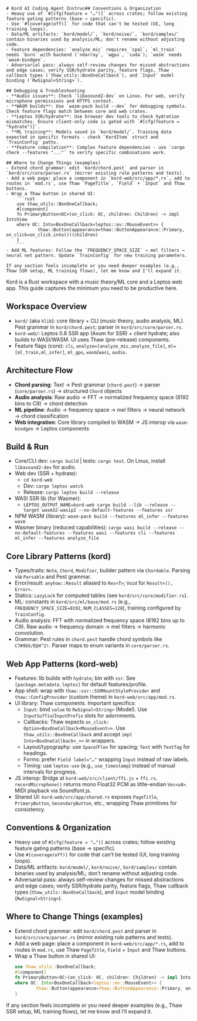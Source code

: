 ````instructions
# Kord AI Coding Agent Instruc## Conventions & Organization
- Heavy use of `#[cfg(feature = "…")]` across crates; follow existing feature gating patterns (base → specific).
- Use `#[coverage(off)]` for code that can't be tested (UI, long training loops).
- Data/ML artifacts: `kord/model/`, `kord/noise/`, `kord/samples/` contain binaries used by analysis/ML; don't rename without adjusting code.
- Feature dependencies: `analyze_mic` requires `cpal`; `ml_train` needs `burn` with backend (`ndarray`, `wgpu`, `cuda`); `wasm` needs `wasm-bindgen`.
- Adversarial pass: always self-review changes for missed abstractions and edge cases; verify SSR/hydrate parity, feature flags, Thaw callback types (`thaw_utils::BoxOneCallback`), and `Input` model binding (`RwSignal<String>`).

## Debugging & Troubleshooting
- **Audio issues**: Check `libasound2-dev` on Linux. For web, verify microphone permissions and HTTPS context.
- **WASM builds**: Use `wasm-pack build --dev` for debugging symbols. Check feature flags match between core and web crates.
- **Leptos SSR/hydrate**: Use browser dev tools to check hydration mismatches. Ensure client-only code is gated with `#[cfg(feature = "hydrate")]`.
- **ML training**: Models saved in `kord/model/`. Training data expected in specific formats - check `KordItem` struct and `TrainConfig` paths.
- **Feature compilation**: Complex feature dependencies - use `cargo check --features "..."` to verify specific combinations work.

## Where to Change Things (examples)
- Extend chord grammar: edit `kord/chord.pest` and parser in `kord/src/core/parser.rs` (mirror existing rule patterns and tests).
- Add a web page: place a component in `kord-web/src/app/*.rs`, add to routes in `mod.rs`, use Thaw `PageTitle`, `Field` + `Input` and Thaw buttons.
- Wrap a Thaw button in shared UI:
	```rust
	use thaw_utils::BoxOneCallback;
	#[component]
	fn PrimaryButton<OC>(on_click: OC, children: Children) -> impl IntoView
	where OC: Into<BoxOneCallback<leptos::ev::MouseEvent>> {
			thaw::Button(appearance=thaw::ButtonAppearance::Primary, on_click=on_click.into())(children)
	}
	```
- Add ML features: Follow the `FREQUENCY_SPACE_SIZE` → mel filters → neural net pattern. Update `TrainConfig` for new training parameters.

If any section feels incomplete or you need deeper examples (e.g., Thaw SSR setup, ML training flows), let me know and I'll expand it.

````

Kord is a Rust workspace with a music theory/ML core and a Leptos web app. This guide captures the minimum you need to be productive here.

## Workspace Overview
- `kord/` (aka `klib`): core library + CLI (music theory, audio analysis, ML). Pest grammar in `kord/chord.pest`; parser in `kord/src/core/parser.rs`.
- `kord-web/`: Leptos 0.8 SSR app (Axum for SSR) + client hydrate; also builds to WASI/WASM. UI uses Thaw (pre-release) components.
- Feature flags (core): `cli`, `analyze=[analyze_mic,analyze_file]`, `ml=[ml_train,ml_infer]`, `ml_gpu`, `wasm`/`wasi`, `audio`.

## Architecture Flow
- **Chord parsing**: Text → Pest grammar (`chord.pest`) → parser (`core/parser.rs`) → structured `Chord` objects
- **Audio analysis**: Raw audio → FFT → normalized frequency space (8192 bins to C9) → chord detection
- **ML pipeline**: Audio → frequency space → mel filters → neural network → chord classification
- **Web integration**: Core library compiled to WASM → JS interop via `wasm-bindgen` → Leptos components

## Build & Run
- Core/CLI dev: `cargo build` | tests: `cargo test`. On Linux, install `libasound2-dev` for audio.
- Web dev (SSR + hydrate):
	- `cd kord-web`
	- Dev: `cargo leptos watch`
	- Release: `cargo leptos build --release`
- WASI SSR lib (for Wasmer):
	- `LEPTOS_OUTPUT_NAME=kord-web cargo build --lib --release --target wasm32-wasip2 --no-default-features --features ssr`
- NPM WASM (library): `wasm-pack build --features ml_infer --features wasm`
- Wasmer binary (reduced capabilities): `cargo wasi build --release --no-default-features --features wasi --features cli --features ml_infer --features analyze_file`

## Core Library Patterns (kord)
- Types/traits: `Note`, `Chord`, `Modifier`, builder pattern via `Chordable`. Parsing via `Parsable` and Pest grammar.
- Error/result: `anyhow::Result` aliased to `Res<T>`; `Void` for `Result<(), Error>`.
- Statics: `LazyLock` for computed tables (see `kord/src/core/modifier.rs`).
- ML: constants in `kord/src/ml/base/mod.rs` (e.g., `FREQUENCY_SPACE_SIZE=8192`, `NUM_CLASSES=128`), training configured by `TrainConfig`.
- Audio analysis: FFT with normalized frequency space (8192 bins up to C9). Raw audio → frequency domain → mel filters → harmonic convolution.
- Grammar: Pest rules in `chord.pest` handle chord symbols like `C7#9b5/E@4^2!`. Parser maps to enum variants in `core/parser.rs`.

## Web App Patterns (kord-web)
- Features: lib builds with `hydrate`; bin with `ssr`. See `[package.metadata.leptos]` for default features/profile.
- App shell: wrap with `thaw::ssr::SSRMountStyleProvider` and `thaw::ConfigProvider` (custom theme) in `kord-web/src/app/mod.rs`.
- UI library: Thaw components. Important specifics:
	- `Input`: bind `value` to `RwSignal<String>` (Model<String>). Use `InputSuffix`/`InputPrefix` slots for adornments.
	- Callbacks: Thaw expects `on_click: Option<BoxOneCallback<MouseEvent>>`. Use `thaw_utils::BoxOneCallback` and accept `impl Into<BoxOneCallback<_>>` in wrappers.
	- Layout/typography: use `Space`/`Flex` for spacing; `Text` with `TextTag` for headings.
	- Forms: prefer `Field label="…"` wrapping `Input` instead of raw labels.
	- Timing: use `leptos-use` (e.g., `use_timestamp`) instead of manual intervals for progress.
- JS interop: Bridge at `kord-web/src/client/ffi.js` + `ffi.rs`. `recordMicrophone()` returns mono Float32 PCM as little-endian `Vec<u8>`. MIDI playback via Soundfont.js.
- Shared UI: `kord-web/src/app/shared.rs` exposes `PageTitle`, `PrimaryButton`, `SecondaryButton`, etc., wrapping Thaw primitives for consistency.

## Conventions & Organization
- Heavy use of `#[cfg(feature = "…")]` across crates; follow existing feature gating patterns (base → specific).
- Use `#[coverage(off)]` for code that can’t be tested (UI, long training loops).
- Data/ML artifacts: `kord/model/`, `kord/noise/`, `kord/samples/` contain binaries used by analysis/ML; don’t rename without adjusting code.
- Adversarial pass: always self-review changes for missed abstractions and edge cases; verify SSR/hydrate parity, feature flags, Thaw callback types (`thaw_utils::BoxOneCallback`), and `Input` model binding (`RwSignal<String>`).

## Where to Change Things (examples)
- Extend chord grammar: edit `kord/chord.pest` and parser in `kord/src/core/parser.rs` (mirror existing rule patterns and tests).
- Add a web page: place a component in `kord-web/src/app/*.rs`, add to routes in `mod.rs`, use Thaw `PageTitle`, `Field` + `Input` and Thaw buttons.
- Wrap a Thaw button in shared UI:
	```rust
	use thaw_utils::BoxOneCallback;
	#[component]
	fn PrimaryButton<OC>(on_click: OC, children: Children) -> impl IntoView
	where OC: Into<BoxOneCallback<leptos::ev::MouseEvent>> {
			thaw::Button(appearance=thaw::ButtonAppearance::Primary, on_click=on_click.into())(children)
	}
	```

If any section feels incomplete or you need deeper examples (e.g., Thaw SSR setup, ML training flows), let me know and I’ll expand it.

